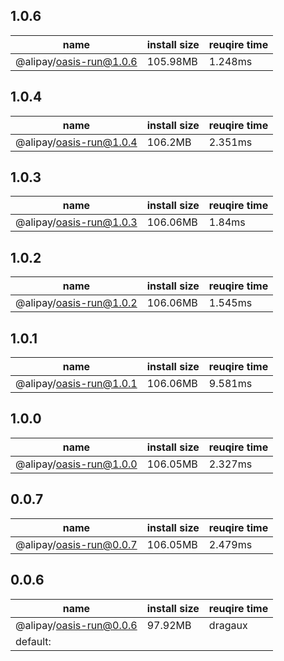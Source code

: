 ## 1.0.6

| name | install size | reuqire time |
| ---  | --- | --- |
| @alipay/oasis-run@1.0.6 | 105.98MB | 1.248ms |


## 1.0.4

| name | install size | reuqire time |
| ---  | --- | --- |
| @alipay/oasis-run@1.0.4 | 106.2MB | 2.351ms |


## 1.0.3

| name | install size | reuqire time |
| ---  | --- | --- |
| @alipay/oasis-run@1.0.3 | 106.06MB | 1.84ms |


## 1.0.2

| name | install size | reuqire time |
| ---  | --- | --- |
| @alipay/oasis-run@1.0.2 | 106.06MB | 1.545ms |


## 1.0.1

| name | install size | reuqire time |
| ---  | --- | --- |
| @alipay/oasis-run@1.0.1 | 106.06MB | 9.581ms |


## 1.0.0

| name | install size | reuqire time |
| ---  | --- | --- |
| @alipay/oasis-run@1.0.0 | 106.05MB | 2.327ms |


## 0.0.7

| name | install size | reuqire time |
| ---  | --- | --- |
| @alipay/oasis-run@0.0.7 | 106.05MB | 2.479ms |


## 0.0.6

| name | install size | reuqire time |
| ---  | --- | --- |
| @alipay/oasis-run@0.0.6 | 97.92MB | dragaux
default: |
        